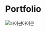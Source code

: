 # Portfolio
![파이썬아이콘](https://search.pstatic.net/common/?src=http%3A%2F%2Fblogfiles.naver.net%2FMjAyMjA3MDVfNDcg%2FMDAxNjU2OTg2Njk4MDIw.GFsenD3hMrwZwEsQGdhMFzcUrYcFwacOqQtx6S-6tNMg.DIz5T1l58q6gXskXRhKLcUQSMO0me5NJFjm0H9CxXmMg.PNG.nnnjky%2F4518857_python_icon.png&type=sc960_832)

